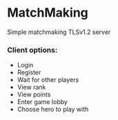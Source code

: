# MatchMaking
 Simple matchmaking TLSv1.2 server

### Client options:
* Login
* Register
* Wait for other players
* View rank
* View points
* Enter game lobby
* Choose hero to play with
